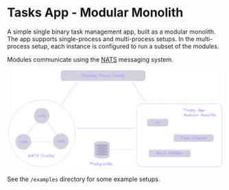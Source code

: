# Tasks App - Modular Monolith

A simple single binary task management app, built as a modular monolith. The app supports single-process and multi-process setups. In the multi-process setup, each instance is configured to run a subset of the modules.

Modules communicate using the [NATS](https://nats.io/) messaging system.

![components](doc/components.png)

See the `/examples` directory for some example setups.
